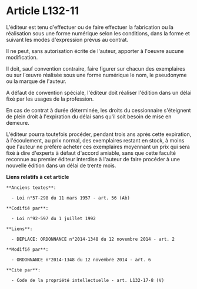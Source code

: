 # Article L132-11

L'éditeur est tenu d'effectuer ou de faire effectuer la fabrication ou la réalisation sous une forme numérique selon les
conditions, dans la forme et suivant les modes d'expression prévus au contrat. 

Il ne peut, sans autorisation écrite de l'auteur, apporter à l'oeuvre aucune modification. 

Il doit, sauf convention contraire, faire figurer   sur chacun des exemplaires ou sur l'œuvre réalisée sous une forme
numérique le nom, le pseudonyme ou la marque de l'auteur. 

A défaut de convention spéciale, l'éditeur doit réaliser l'édition dans un délai fixé par les usages de la profession. 

En cas de contrat à durée déterminée, les droits du cessionnaire s'éteignent de plein droit à l'expiration du délai sans
qu'il soit besoin de mise en demeure. 

L'éditeur pourra toutefois procéder, pendant trois ans après cette expiration, à l'écoulement, au prix normal, des
exemplaires restant en stock, à moins que l'auteur ne préfère acheter ces exemplaires moyennant un prix qui sera fixé à dire
d'experts à défaut d'accord amiable, sans que cette faculté reconnue au premier éditeur interdise à l'auteur de faire
procéder à une nouvelle édition dans un délai de trente mois.

**Liens relatifs à cet article**

	**Anciens textes**:

	  - Loi n°57-298 du 11 mars 1957 - art. 56 (Ab)

	**Codifié par**:

	  - Loi n°92-597 du 1 juillet 1992

	**Liens**:

	  - DEPLACE: ORDONNANCE n°2014-1348 du 12 novembre 2014 - art. 2

	**Modifié par**:

	  - ORDONNANCE n°2014-1348 du 12 novembre 2014 - art. 6

	**Cité par**:

	  - Code de la propriété intellectuelle - art. L132-17-8 (V)
